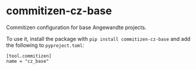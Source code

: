 # commitizen-cz-base

Commitizen configuration for base Angewandte projects.

To use it, install the package with `pip install commitizen-cz-base` and add the following to `pyproject.toml`:

```
[tool.commitizen]
name = "cz_base"
```
